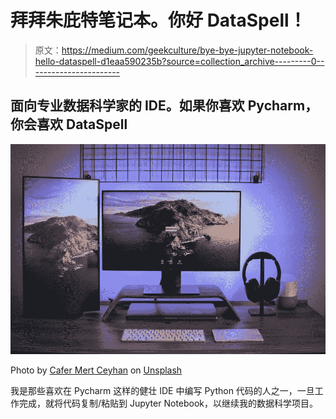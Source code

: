# 拜拜朱庇特笔记本。你好 DataSpell！

> 原文：<https://medium.com/geekculture/bye-bye-jupyter-notebook-hello-dataspell-d1eaa590235b?source=collection_archive---------0----------------------->

## 面向专业数据科学家的 IDE。如果你喜欢 Pycharm，你会喜欢 DataSpell

![](img/9ccb70cbc523db596f08bd2f26fb8c9c.png)

Photo by [Cafer Mert Ceyhan](https://unsplash.com/@mertceyhan) on [Unsplash](https://unsplash.com/photos/LAY19dUD_ro)

我是那些喜欢在 Pycharm 这样的健壮 IDE 中编写 Python 代码的人之一，一旦工作完成，就将代码复制/粘贴到 Jupyter Notebook，以继续我的数据科学项目。